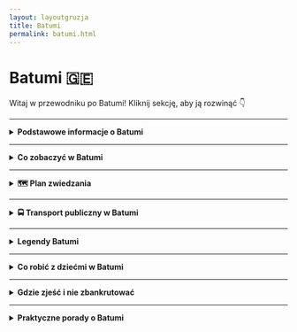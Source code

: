 ```yaml
---
layout: layoutgruzja
title: Batumi
permalink: batumi.html
---
```


# Batumi 🇬🇪 

Witaj w przewodniku po Batumi! Kliknij sekcję, aby ją rozwinąć 👇


---

<details>
  <summary><strong>Podstawowe informacje o Batumi</strong></summary>

  <p>Batumi to miasto, które wygląda jakby ktoś rzucił Simsy, futurystyczne wieżowce, plażę, palmy, radziecki pomnik, fontanny z muzyką, budy z chaczapuri i stado krów – wszystko do jednego gara – i powiedział: „No dobra, niech tak będzie”. To wakacyjna stolica Gruzji, gdzie możesz w tym samym dniu pić prosecco na dachu wieżowca i kupić ogórki kiszone od babci pod blokiem. Z jednej strony morze, z drugiej – góry, a pośrodku chaos, który zaskakująco dobrze działa.</p>

  <h4>Dlaczego warto?</h4>
  <ul>
    <li>Bo to jedyne miejsce, gdzie możesz zjeść chaczapuri adżarskie wielkości tratwy ratunkowej i popić je winem za 8 zł.</li>
    <li>Bo Batumi nocą wygląda jakby Las Vegas i Dubaj poszli razem na wino i wrócili przez przypadek do Gruzji.</li>
    <li>Bo morze, palmy, góry i taniec fontann w jednym miejscu to już prawie bingo podróżnicze.</li>
    <li>Bo nigdzie indziej nie zobaczysz budynku uniwersytetu z obrotowym kołem diabelskim w ścianie. (Serio.)</li>
  </ul>

  <h4>Jak się tu dostać?</h4>

  <h5>Dojazd z lotniska w Batumi do centrum</h5>
  <p>Wylądowałeś w Batumi i zastanawiasz się, jak dostać się do centrum? Spokojnie, to prostsze niż zamówienie khinkali bez kolendry. Oto kilka sprawdzonych opcji:</p>

  <h5>🚌 Autobus miejski – linia 10</h5>
  <p>Najtańsza i całkiem wygodna opcja. Autobus nr 10 kursuje z lotniska do centrum co około 10–15 minut. Przystanek znajduje się tuż przed terminalem. Przejazd trwa około 20 minut i kosztuje 0,30 GEL. Bilety można kupić u kierowcy – pamiętaj tylko, aby go skasować od razu po wejściu do pojazdu. <a href="https://batumiairport.com/en-EN/passenger-guide/to-from-the-airport/page/bus" target="_blank">Źródło</a></p>

  <h5>🚖 Taksówka</h5>
  <p>Jeśli wolisz komfort i brak tłoku, taksówki czekają tuż przy wyjściu z terminalu. Przejazd do centrum zajmuje około 10–15 minut i kosztuje 3–4 USD. Upewnij się, że ustalasz cenę z kierowcą przed rozpoczęciem kursu, ponieważ nie wszystkie taksówki mają taksometry. <a href="https://batumiairport.com/en-EN/to-from-the-airport/page/taxi" target="_blank">Źródło</a></p>

  <h5>📱 Aplikacje przewozowe – Bolt i Yandex Go</h5>
  <p>Preferujesz nowoczesne rozwiązania? Aplikacje takie jak Bolt czy Yandex Go działają w Batumi. Ceny są konkurencyjne, a zamówienie przejazdu to kwestia kilku kliknięć. Idealne, gdy nie masz ochoty na negocjacje z kierowcą.</p>

  <h5>🚗 Wynajem samochodu</h5>
  <p>Planujesz dalsze podróże po Gruzji? Rozważ wynajem samochodu bezpośrednio na lotnisku. Pamiętaj tylko, że gruzińskie drogi potrafią zaskoczyć, a lokalni kierowcy mają własne interpretacje przepisów drogowych.</p>

  <h5>Dojazd z lotniska w Kutaisi do Batumi</h5>
  <p>Lotnisko w Kutaisi to ulubiona brama do Gruzji dla łowców tanich lotów. Tylko że… Kutaisi to nie Batumi. Trzeba jeszcze jakoś się dostać nad morze. Na szczęście opcji nie brakuje!</p>

  <h5>🚐 Shuttle bus (czyli busik dla turystów)</h5>
  <p>Najprostsza opcja – bez kombinowania. Firma Georgian Bus jeździ zgodnie z rozkładem lotów i dowozi Cię z lotniska prosto do Batumi. Podchodzisz do stoiska w hali przylotów, płacisz (ok. 30–35 GEL), pakujesz się i już. Komfortowy, klimatyzowany, zero stresu. Można też zarezerwować wcześniej przez internet.</p>

  <h5>🚖 Taksówka (dla wygodnych lub bardzo zmęczonych)</h5>
  <p>Na parkingu czekają taksówkarze gotowi zabrać Cię do Batumi… za odpowiednią kwotę. Ceny są dość elastyczne (czytaj: zależą od Twojej miny), ale zwykle to 150–200 GEL. Możesz też skorzystać z aplikacji <strong>Bolt</strong>, jeśli chcesz uniknąć gruzińskiej szkoły negocjacji cen.</p>

  <h5>🚌 Marszrutka z centrum Kutaisi</h5>
  <p>Dla hardkorowców i backpackersów: z lotniska musisz najpierw dostać się do centrum Kutaisi (taksówka lub lokalny bus), a stamtąd łapiesz marszrutkę do Batumi. Tanio (20–25 GEL), ale czasochłonnie i z przesiadką. Styl lokalny, dużo emocji i zero przestrzeni na nogi.</p>

  <h5>🚄 Pociąg z Tbilisi</h5>
  <p>Ekspresowo i całkiem wygodnie. Polecane dla fanów krajobrazów i gruzińskich przekąsek jedzonych przez współpasażerów.</p>

  <h4>Podstawowe fakty (ale z przymrużeniem oka)</h4>
  <ul>
    <li><strong>Gdzie to leży?</strong> Na samym południowym zachodzie Gruzji, tuż przy Morzu Czarnym. Czyli jakby Gruzja miała plażę, to właśnie tu.</li>
    <li><strong>Czy to Gruzja?</strong> Tak, ale Adżaria ma własny parlament, więc czujesz się jak w Gruzji, ale trochę jakby nie do końca.</li>
    <li><strong>Jaka waluta?</strong> Lari. Albo jak mówią lokalsi: GEL. Brzmi jak żel, ale nie smaruj tym włosów.</li>
    <li><strong>Jaki język?</strong> Gruziński. Alfabet wygląda jakby ktoś się bawił spaghetti, ale z czasem można rozpoznać literki. Albo przynajmniej udawać.</li>
    <li><strong>Czas lokalny?</strong> Dwie godziny do przodu względem Polski. Idealnie, żeby wstawać później i nadal być na czasie.</li>
  </ul>

</details>

---

<details>
  <summary><strong>Co zobaczyć w Batumi</strong></summary>

  <h4>1. Ruchomy pomnik Ali i Nino</h4>
  <p>Dwie stalowe postacie, które powoli zbliżają się do siebie, przenikają i… mijają. Romantyczne, symboliczne i trochę jak randki na Tinderze – niby blisko, ale i tak się nie udaje. Wieczorem podświetlane, więc możesz poczuć się jak na planie futurystycznej opery mydlanej.</p>

  <h4>2. Wieża alfabetu</h4>
  <p>Wysoka konstrukcja, która wygląda jakby DNA miało swoją imprezową wersję. Z bliska pokryta gruzińskimi literkami, więc możesz sobie zrobić selfie z czymś, czego i tak nie przeczytasz. Widok z góry? Sztos. Wejście – windą, nie na piechotę (chyba że lubisz wyzwania).</p>

  <h4>3. Bulwar nadmorski</h4>
  <p>Kilometry palm, knajpek, rowerów, ludzi na rolkach i nagłych zespołów grających największe hity lat 90. Idealne miejsce na spacer, lody albo testowanie lokalnych piw bez etykiety. W nocy wszystko świeci jak choinka na sterydach.</p>

  <h4>4. Batumi Piazza</h4>
  <p>Nagle z gruzińskiego chaosu wchodzisz do... Włoch? Trochę tak. Plac w stylu europejskim z muzyką na żywo, kawiarenkami i mozaiką na środku. Dobre miejsce na kawę, pizzę albo zastanowienie się, czy jesteś jeszcze w Gruzji.</p>

  <h4>5. Ogród botaniczny</h4>
  <p>Raj dla fanów zieleni, liści i krzaków z nazwami nie do wymówienia. Położony na wzgórzu z widokiem na morze – idealny do zdjęć w stylu „ja i przyroda, chociaż na co dzień blokowisko”. Weź wygodne buty – teren jest złośliwie pofałdowany.</p>

  <h4>6. Kolejka linowa Argo</h4>
  <p>Kto nie lubi patrzeć z góry, ten nie jechał jeszcze tą kolejką. Widok na całe Batumi, morze, góry i dachy budynków, które nie wiadomo, czy są w budowie, czy już się sypią. Na górze kawiarnia, więc możesz wypić lemoniadę patrząc, jak inni męczą się na dole.</p>

  <h4>7. Meczet Orta Dżame</h4>
  <p>Maleńki meczet ukryty wśród domów, gdzie gruzińscy muzułmanie spotykają się od XIX wieku. Klimatyczne, ciche, spokojne. Zero tłumów i selfie-sticków – idealnie, żeby złapać oddech.</p>

  <details>
    <summary><strong>Sekretne miejsca Batumi</strong></summary>

 <h4>Uliczka rzeźb (ul. Zviad Gamsakhurdia)</h4>
    <p>Mała, niepozorna uliczka w centrum, a na niej… rzeźby wszędzie. W oknach, na ścianach, nawet w bramach. Idealne miejsce na urban spotting. <br>
    <strong>Współrzędne:</strong> 41.6514, 41.6378 </p>

  <h4>Stare molo i opuszczony wagon</h4>
    <p>Za portem znajdziesz stare, zapomniane molo i porzucony wagon. Klimat postapo z widokiem na morze. <br>
    <strong>Współrzędne:</strong> 41.6396, 41.6290 </p>

  <h4>Mini ogród botaniczny (przy parku Nuri Geli)</h4>
    <p>Nieoficjalna zielona enklawa z palmami i spokojem. Niepozorne, a urocze. <br>
    <strong>Współrzędne:</strong> 41.6502, 41.6383 </p>

   <h4>Pasaż z mozaiką przy placu Europy</h4>
    <p>Ukryte podwórko pełne kolorów, sztuki i prania. Szukaj otwartej bramy! <br>
    <strong>Współrzędne:</strong> 41.6523, 41.6401 </p>

   <h4>Opuszczona kolejka linowa</h4>
    <p>Na zboczu wzgórza za miastem widać resztki dawnej kolejki. Dla fanów urbexu i ładnych kadrów. <br>
    <strong>Współrzędne:</strong> 41.6360, 41.6435 </p>

  <p>Batumi to nie tylko błysk świateł i deptak nad morzem. Jeśli dasz mu czas i zboczysz z mapy, pokaże Ci miejsca, o których przewodniki milczą – ale które zostają w głowie na długo.</p>
 
  </details>

</details>

---

<details>
  <summary><strong>🗺️ Plan zwiedzania</strong></summary>

<details>
  <summary><strong>🗓 Dzień 1 – Pierwsze koty za płoty (i pierwszy chaczapuri na talerzu)</strong></summary>

  <h3>🔹 Start: Plac Centralny i Fontanna Kolchidy</h3>
  <p>
    Zacznijmy tam, gdzie wszyscy zaczynają... nawet jeśli nie mają pojęcia, dokąd iść dalej. Fontanna Kolchidy to taki kutaiski odpowiednik Times Square, tylko zamiast neonów mamy złote (no, prawie) konie, barana i inne cuda, które wyglądają jakby zleciały z nieba – a może z mitologii. Zrób sobie selfie, udawaj, że znasz się na sztuce, i kieruj się dalej.
  </p>

  <h3>🔹 Biały Most (który jest biały, ale nie do końca)</h3>
  <p>
    Most jak most – można przejść, można się zatrzymać i popatrzeć na rzekę Rioni, która płynie tu od tysięcy lat i nadal się nie znudziła. Uwaga: nie patrz w dół, jeśli masz lęk wysokości, i nie patrz za długo w górę, bo zignorujesz piękne murale obok. Po prawej – kawiarnie, po lewej – nic nie ma. A w środku – Ty, zachwycony swoim życiem.
  </p>

  <h3>🔹 Katedra Bagrati – czyli świętość z widokiem</h3>
  <p>
    Pora na trochę podniosłej atmosfery. Katedra Bagrati stoi sobie dumnie na wzgórzu, jakby chciała powiedzieć: „Patrzcie, jeszcze tu jestem!”. Widok z góry? Sztos. Historia? Tysiącletnia. Remont? Wieczny. Ale mimo wszystko warto – nie tylko dla selfie, ale też dla chwili refleksji, czy może jednak chcesz zostać mnichem z widokiem.
  </p>

  <h3>🔹 Obiadek czas start – Restauracja <em>Palaty</em> albo <em>Baraka</em></h3>
  <p>
    Chinkali, chaczapuri, lobiani – i to wszystko z widokiem na ulicę, którą co chwilę przejeżdża marszrutka trąbiąca jakby ogłaszała koniec świata. Ale to nie szkodzi. Jedzenie? Boskie. Obsługa? Miła, ale nie nachalna. A ceny? Zaskakująco ludzkie. Po takim posiłku będziesz gotów na dalsze eksploracje lub krótką drzemkę (która czasem zmienia się w długą).
  </p>

  <h3>🔹 Murale i sekretne przejścia przy ul. Tsereteli</h3>
  <p>
    Tu wchodzimy w klimaty street-artowo-detektywistyczne. Murale Kutaisi to nie tylko babcia z wielkim spojrzeniem i mural z samowarem – to całe mini-muzeum na świeżym powietrzu. Zajrzyj w bramy, podejdź do starych kamienic, powąchaj trochę historii (i kotów), i zobacz, co kryje się za niepozornymi drzwiami. Hint: czasem to kawiarnia, czasem warsztat, czasem... pustka.
  </p>

  <h3>🔹 Wieczór: Kawa w jednej z ukrytych kawiarni</h3>
  <p>
    Dzień kończymy w stylu bohemy – kawa, deser i koniecznie stolik z widokiem na nic konkretnego. Może to być <strong>Museum Cafe</strong> albo jakaś bezimienna kawiarnia, o której wiedzą tylko miejscowi i babcia, która tam codziennie szydełkuje. Zamów kawę, udawaj, że piszesz powieść i zakończ dzień z przekonaniem, że Kutaisi to całkiem niezłe miejsce do życia. Choćby przez trzy dni.
  </p>
</details>

  <details>
  <summary><strong>🗓 Dzień 2 – W góry, do jaskiń i lekko poza zasięg Wi-Fi</strong></summary>

  <h3>🔹 Start: Kanion Okatse – czyli natura robi pokaz</h3>
  <p>
    Zaczynamy z grubej rury. Kanion Okatse to taka naturalna wersja parku linowego, tylko zamiast linek masz mosty i ścieżki zawieszone nad przepaścią. Trochę adrenaliny, trochę potu, sporo „ooo” i „ło matko”. Uwaga: selfie z barierki tylko dla ludzi z dobrą równowagą i silnym Wi-Fi (bo zasięg tu to temat rzeka). Buty? Wygodne. Nastrój? Podziw plus zadyszka.
  </p>

  <h3>🔹 Prometeusz? Zobaczymy, co tam ukrywał – Jaskinie Prometeusza</h3>
  <p>
    Po kanionie czas na wnętrze ziemi. Jaskinie Prometeusza to nie tylko woda, stalaktyty i przewodnik, który mówi szybciej niż Google Translate – to też łódka! Tak, na końcu pływa się łódką w podziemnym klimacie jak z filmów przygodowych klasy B. Kolorowe światła? Są. Akustyka? Idealna do rozważań egzystencjalnych. Kask? Na szczęście nie trzeba.
  </p>

  <h3>🔹 Przerwa na lunch – Rustaveli Restaurant albo piknik z widokiem</h3>
  <p>
    Teraz czas coś zjeść. Jeśli wracasz do miasta – Rustaveli Restaurant. Jeśli zostałeś gdzieś w okolicach – polecamy lokalny market, trochę sera, chleb i pomidory większe niż Twoja dłoń. Zjeść to można gdziekolwiek, bo w Gruzji wszystko smakuje lepiej z widokiem i lekkim kurzem na spodniach.
  </p>

  <h3>🔹 Wieczór: Powrót do Kutaisi i relaks (czyt. wino i chinkali)</h3>
  <p>
    Dzień kończymy tradycyjnie: kieliszek wina, może dwa. Na stole coś lokalnego, rozmowy z przypadkowym Niemcem, który rzucił pracę w korporacji i teraz zbiera zioła w Swanetii. Kutaisi wie, jak zamykać dzień – bez pośpiechu, z humorem i lekko niechlujnym toastem: <em>gaumarjos!</em>
  </p>
</details>

  <details>
  <summary><strong>🗓 Dzień 3 – Ucieczka z miasta: tajemnicze monastyry i droga bez końca</strong></summary>

  <h3>🔹 Start: Śniadanie w Kutaisi – czyli „jeszcze jedną chaczapuri, proszę”</h3>
  <p>
    Zaczynamy dzień na miękko. Śniadanie gdzieś przy ulicy Rustaveli – kawa, ciasto z orzechami i świadomość, że znów zjadasz 1500 kalorii jeszcze przed 10:00. Ale nie szkodzi – dziś spalisz je wśród mnichów, lasów i kamieni, które mają więcej historii niż niejeden doktorat.
  </p>

  <h3>🔹 Monastyr Motsameta – mistycznie, zielono i prawie jak w „Władcy Pierścieni”</h3>
  <p>
    Rzut kamieniem od Kutaisi (ok. 15 minut taksówką lub marszrutką, jeśli lubisz adrenalinkę), a nagle jesteś w zupełnie innym świecie. Czerwony dach, klif, rzeka pod spodem i cisza taka, że słychać własne myśli (albo bzyczenie komara). Podobno jeśli przeczołgasz się pod ołtarzem, spełni się Twoje życzenie. Nie mówimy, że sprawdzaliśmy... ale tak, sprawdzaliśmy.
  </p>

  <h3>🔹 Monastyr Gelati – średniowieczna szkoła z marmurowym klimatem</h3>
  <p>
    Kolejny punkt programu to Gelati – wpisany na listę UNESCO, czyli tłumacząc na nasze: „to ważne, nawet jeśli nie wygląda jak Disneyland”. Założony przez króla Dawida Budowniczego (tak, serio tak się nazywał), to miejsce było kiedyś centrum wiedzy i nauki. Teraz to doskonała okazja, żeby pospacerować między murami i zadać sobie pytanie: czemu nie zostałem mnichem?
  </p>

  <h3>🔹 Przerwa obiadowa na łonie natury – czyli piknik jak z reklamy, ale bez agencji</h3>
  <p>
    W drodze powrotnej zatrzymaj się gdzieś przy drodze. Dosłownie. Lokalne sklepy oferują wszystko – chleb lawasz, ser, pomidory i słodkości, które przypominają plastelinę, ale smakują jak niebo. Zrób sobie piknik z widokiem na dolinę i pogadaj z jakimś pasterzem. On powie coś po gruzińsku, Ty się uśmiechniesz – i to wystarczy.
  </p>

  <h3>🔹 Tajemniczy most kolejowy – nostalgia, rdza i urok w pakiecie</h3>
  <p>
    W drodze powrotnej do miasta odwiedź opuszczony most kolejowy, gdzie kiedyś pociągi śmigały z takim rozmachem, że aż śruby drżały. Dziś – tylko Ty, trochę grafitti i aura tajemniczości. Idealne miejsce na zdjęcia, przemyślenia i pytanie „czemu ten most wciąż tu stoi?”. Odpowiedź: bo Gruzja to stan ducha, nie logiki.
  </p>

  <h3>🔹 Kolacja z powrotem w Kutaisi – powrót do cywilizacji (czyli chinkali)</h3>
  <p>
    Wieczorem wracamy na znane rejony – ulica Tsereteli, trochę świateł, trochę chaosu, trochę muzyki z głośnika, który ma więcej basu niż jakości. Siadasz w jednej z ukrytych knajpek, zamawiasz coś, co nie do końca rozumiesz – i to właśnie jest sedno podróżowania. A jak kelner przyniesie litrową butelkę domowego wina „gratis” – nie pytaj, po prostu pij.
  </p>

  <p><strong>Tip z serca:</strong> Nie bój się skręcać w boczne ścieżki. Czasem najlepsze miejsca nie mają tabliczek. Ani zasięgu. Ani toalety. Ale mają duszę.</p>
</details>

<details>
  <summary><strong>🗓 Dzień 4 – Dinozaury, szkło i górskie westchnienia</strong></summary>

  <h3>🦕 Park Sataplia</h3>
  <p>
    Gdzie indziej możesz postawić stopę tam, gdzie miliony lat temu stąpał dinozaur? Park Sataplia to miks jaskiniowej tajemnicy, prehistorycznych śladów i przeszklonego tarasu widokowego, na którym nogi drżą nie tylko z wrażenia. W cenie biletu: ślady dino, jaskinia z dyskotekowym oświetleniem i panorama, która odbiera mowę nawet najbardziej wygadanemu turyście.
  </p>

  <h3>🥾 Spacer po rezerwacie Sataplia</h3>
  <p>
    Po zejściu z tarasu warto się nie spieszyć. Rezerwat otaczający park to gęsty las z pachnącymi drzewami, śpiewem ptaków i trasami spacerowymi, które są tak spokojne, że aż podejrzane. Co jakiś czas trafiasz na tabliczkę informacyjną, z której dowiadujesz się, że ten mech jest starszy niż Twoja babcia.
  </p>

  <h3>🍽️ Lunch w lokalnej restauracji w pobliżu Sataplii</h3>
  <p>
    Gdzieś po drodze – czasem przy głównej, czasem za płotem – znajdziesz knajpkę, gdzie serwują chaczapuri większe niż Twoja głowa i lemoniadę tak naturalną, że sokowirówka powinna dostać za nią Oscara. Miejsce zależy od tego, gdzie zboczysz – ale zasada prosta: im bardziej niepozorne, tym smaczniejsze.
  </p>

  <h3>🏛️ Niko Berdzenishvili Kutaisi State Historical Museum</h3>
  <p>
    Wracając do miasta, zajrzyj do muzeum, w którym zgromadzono więcej artefaktów niż w piwnicy Twojej babci. Starożytne monety, ceramika, ubrania, a nawet ikony, które pamiętają jeszcze czasy, gdy selfie robiło się dłutem na kamieniu. Idealne miejsce, żeby odpocząć w klimatyzacji i udawać, że znasz się na historii.
  </p>

  <h3>🍦 Chwila relaksu w parku przy fontannie Kolchidy</h3>
  <p>
    Po takiej dawce wiedzy – należna nagroda. Weź lody (albo lokalne ciastko z nazwą, której nie umiesz wymówić) i usiądź przy fontannie Kolchidy. Złote posągi błyszczą jak biżuteria w tureckim serialu, a dzieci ganiają się między ławkami, jakby grawitacja była tylko sugestią. To miejsce ma klimat małego kurortu – tylko bez tłumów.
  </p>

  <p><strong>Tip z serca:</strong> Weź wygodne buty, zapas wody i trochę gotówki – w okolicach Sataplii kartą zapłacisz co najwyżej za dobre intencje.</p>
</details>


 <details>
  <summary><strong>🗓 Dzień 5 – Plusk, chlup, och i ach: wodna strona Kutaisi</strong></summary>

  <h3>🔹 Start: kawa z widokiem na Rioni</h3>
  <p>
    Zaczynamy leniwie – kawa z widokiem na rzekę Rioni. To ta, która dzieli Kutaisi na dwie części i próbuje udawać Sekwanę, tylko z mniejszą ilością mostów i większą ilością prania suszącego się na balkonie. Idealne tło do porannego „nicnierobienia”.
  </p>

  <h3>🔹 Wypad nad jezioro Lajlashi – czyli gruzińskie Malediwy (z mniejszą ilością kokosów)</h3>
  <p>
    Lajlashi to perła ukryta w górach Raczy, oddalona od Kutaisi o jakieś 2–2,5 godziny jazdy autem (więc najlepiej wypożyczyć furę albo złapać kierowcę z chęcią przygody). Co w tym jeziorze takiego szczególnego? Turkusowa woda, mini-wyspy i klimat „rajskiego końca świata”, który wynagradza każdą minutę drogi. Miejscowi kąpią się tu, grillują i zapraszają do stołu ludzi, których znają od 3 minut. Czyli Ciebie.
  </p>

  <h3>🔹 Alternatywa bliżej: wodospady Kinchkha i okoliczne kąpieliska</h3>
  <p>
    Jeśli nie chcesz się bujać tak daleko, to kierunek: wodospad Kinchkha. Około godzina drogi, a widoki – jak z reklamy dezodorantu „dla mężczyzn aktywnych”. Woda spada z 70 metrów, otacza Cię las, śpiewają ptaki i komary próbują dołączyć do obiadu. Plus bonus – naturalne zbiorniki wodne, w których możesz się wykąpać (zimno? Pewnie. Ale jakże instagramowo).
  </p>

  <h3>🔹 Obiad po drodze – chinkali na świeżym powietrzu</h3>
  <p>
    Po takich atrakcjach czas na nagrodę. Znajdziesz lokalne knajpki przy drodze – takie z plastikowymi stołami i babcią w kuchni. To te najlepsze. Zamawiasz chinkali, grillowaną rybę (jeśli mają) i wodę… znaczy wino. I nie, nie pytaj, co to za ryba. Po prostu jedz.
  </p>

  <h3>🔹 Powrót przez zachód słońca – obowiązkowo!</h3>
  <p>
    Nieważne, czy wracasz z jeziora czy spod wodospadu – złap zachód słońca nad Rioni. Niebo robi się tu różowo-fioletowe jak waty cukrowe na festynie, a miasto na chwilę wygląda jak z bajki. Idealne na zakończenie dnia, zanim znów wpadniesz w objęcia gruzińskiej kuchni i nieplanowanej supry.
  </p>

  <p><strong>Tip z serca:</strong> Weź klapki, ręcznik i luz. Dzień nad wodą nie wymaga perfekcji – tylko odrobiny słońca i odwagi do kąpieli w czymś, co przypomina topniejący lodowiec.</p>
</details>



</details>

---

  <details>
  <summary><strong>🚍 Transport publiczny w Batumi</strong></summary>

  <p>Transport w Batumi to taki trochę chaos z uśmiechem – niby wszystko działa, ale jak już zadziała, to człowiek czuje się jak lokalny ninja. Oto jak poruszać się po mieście bez potrzeby wynajmu helikoptera:</p>

  <h4>Autobusy miejskie</h4>
  <p>Działają zaskakująco dobrze! Są klimatyzowane, jeżdżą regularnie i kosztują grosze (0,50 GEL za przejazd). Ale uwaga – nie płacisz kierowcy! Potrzebujesz karty Batumi Card albo aplikacji <strong>Batumi Transport</strong>. Karta dostępna na dworcu autobusowym i w punktach informacji.</p>
  <p>Rozkład? Na przystanku niby jest, ale lepiej sprawdzić online – np. na Google Maps działa całkiem nieźle.</p>

  <h4>Marszrutki</h4>
  <p>Żółte mikrobusy, które zatrzymują się „jak poprosisz”. Bez klimatyzacji, bez luksusu, ale za to z charakterem. Cena podobna do autobusu. Najlepiej machać ręką, wsiadać i płacić kierowcy gotówką. W środku tłok, ale i prawdziwy duch podróży!</p>

  <h4>Taksówki i aplikacje</h4>
  <p>Oficjalnych taksówek jak na lekarstwo, ale działa <strong>Yandex Go</strong> (czyli gruziński Uber). Ceny niskie, przejrzyste, a nie trzeba się targować. Na lotnisko – warto, bo wygodniej niż z walizką do marszrutki.</p>

  <h4>Rowery i hulajnogi</h4>
  <p>Batumi ma ścieżki rowerowe wzdłuż morza i system wynajmu rowerów miejskich. Hulajnogi elektryczne (np. Scroll) są prawie na każdym rogu – aplikacja, kilka kliknięć i jazda. Uwaga: nie jeździj po deptaku pełnym dzieci z watą cukrową – możesz dostać spojrzenie babci w trybie „co ty robisz, dziecko”.</p>

  <h4>Pieszo?</h4>
  <p>Tak! Centrum Batumi i bulwar to idealne miejsce na spacery. Wszystko blisko, płasko i z palmami. Buty wygodne, bo chodniki mają swoje humory.</p>

</details>

---

<details>
  <summary><strong>Legendy Batumi</strong></summary>

  <p>Batumi to nie tylko palmy, neonowe fontanny i chaczapuri z serem. To także miejsce pełne opowieści – czasem romantycznych, czasem mrocznych, a czasem tak dziwnych, że musiały wydarzyć się naprawdę. Oto kilka legend, które usłyszysz, jeśli dobrze się wsłuchasz w szum Morza Czarnego:</p>

  <h4>Ali i Nino – wieczna miłość w ruchu</h4>
  <p>W sercu bulwaru stoi niezwykła rzeźba – dwie stalowe postacie, które powoli zbliżają się do siebie, przenikają i oddalają. To Ali i Nino – muzułmański chłopak i chrześcijańska dziewczyna, których miłość pokonała wszystko… oprócz losu. Inspirowane powieścią, ich ruch to symbol tragicznego uczucia i tęsknoty. A turystom świetnie wychodzą zdjęcia z ich „pocałunku”.</p>

  <h4>Studnia życzeń przy Parku 6 Maja</h4>
  <p>Mówi się, że jeśli wrzucisz monetę do jednej z fontann przy parku i pomyślisz życzenie związane z miłością – spełni się… ale tylko wtedy, gdy kupisz chaczapuri dla kogoś z lokalnych. Czy to działa? Ktoś wrzucił grosik i wrócił do Batumi z pierścionkiem zaręczynowym. Przypadek?</p>

  <h4>Latarnia morska i duch kapitana</h4>
  <p>Latarnia w Batumi ma swoją historię. Mieszkańcy mówią o duchu starego kapitana, który pojawia się w mglistą noc i pomaga zagubionym statkom wrócić do portu. A jeśli ktoś znajdzie na plaży stary kompas – to ponoć znak, że kapitan był niedaleko.</p>

  <h4>Kot z dzielnicy Piazza</h4>
  <p>W tej artystycznej dzielnicy mieszka kot. Albo raczej: kot rządzi dzielnicą. Mówią, że jeśli dasz mu coś do jedzenia i usiądziesz przy fontannie, usłyszysz od przechodnia dobrą historię, a dzień będzie udany. Nie wiadomo, ile w tym prawdy, ale kot wygląda na bardzo zadowolonego z życia.</p>

  <p>Batumi nie pokazuje swoich sekretów od razu. Trzeba trochę się powłóczyć, zapytać kogoś starszego, zajrzeć za róg i zatrzymać się przy rzeźbie, która "niby tylko tam stoi". Wtedy miasto zaczyna szeptać historie...</p>

</details>


---

<details>
  <summary><strong>Co robić z dziećmi w Batumi</strong></summary>

  <p>Batumi to nie tylko wino i chaczapuri – to też całkiem fajne miejsce na rodzinny wypad. Dzieciaki znajdą tu atrakcje, które ich zajmą, a Ty może nawet wypijesz kawę, zanim wystygnie. Oto nasze sprawdzone (i dziecioprzyjazne!) propozycje:</p>

  <h4>1. Delfinarium</h4>
  <p>Legenda Batumi! Pokazy delfinów, które robią fikołki i machają płetwą do publiczności. Dzieci piszczą z radości, dorośli trochę też. Warto przyjść wcześniej – miejsca z przodu = większa szansa na zachlapanie!</p>

  <h4>2. Park 6 Maja (i jezioro Nuri)</h4>
  <p>To taki batumijski Central Park: plac zabaw, łódki na jeziorze, kaczki, minizoo, a czasem też dmuchańce. Można tu spędzić pół dnia i nawet nikt nie marudzi (no, może tylko jak zabraknie lodów).</p>

  <h4>3. Kolejka linowa Argo</h4>
  <p>Widok z góry jak z pocztówki – dzieci mają frajdę z jazdy, dorośli z widoków. Na górze taras widokowy, sklepik z pamiątkami i kawa z panoramą. Uwaga: jeśli ktoś ma lęk wysokości, może się mocno przytulić do szyby.</p>

  <h4>4. Plaża i fontanny</h4>
  <p>Kamienista plaża, ale dzieciaki i tak będą szczęśliwe. Można zbierać kamienie, chlapać się w morzu albo gonić mewy. A wieczorem fontanny multimedialne – grają, świecą, pryskają wodą w losowe osoby. Dzieci wniebowzięte.</p>

  <h4>5. Batumi Boulevard</h4>
  <p>Długi deptak z miejscami na rolki, rowerki, elektryczne auta i watę cukrową. Są też rzeźby, palmy i place zabaw – czyli coś dla każdego poziomu energii.</p>

  <h4>6. Aquapark Batumi</h4>
  <p>Jeśli dzień jest gorący, a dzieci zaczynają się topić w nudzie – hop do aquaparku. Zjeżdżalnie, baseny, brodziki, a po wszystkim – drzemka gwarantowana (u dzieci i u rodziców).</p>

  <h4>7. Wesołe miasteczko Batumi</h4>
  <p>Jeśli Wasze dzieci lubią atrakcje na kółkach, w Batumi czeka na nich wesołe miasteczko z karuzelami, diabelskim młynem i wszystkim, czego potrzebują, by poczuć się jak bohaterowie bajki. Dorośli mogą się poczuć jak dzieci na rollercoasterze (lub w kolejce po watę cukrową). Będzie głośno, kolorowo i zabawnie. Dla rodziców: obowiązkowo fotki z dzieciakami na tle gigantycznej karuzeli. Przypomnienie: nie zapomnijcie wziąć jakiejś drobnej gotówki na bilety – płatność kartą jest tu nieco bardziej problematyczna.</p>

  <p><em>Bonus:</em> W wielu knajpach są specjalne krzesełka, ale dziecięce menu – raczej nie. Na szczęście khinkali i chaczapuri działają jak gruziński Happy Meal.</p>

</details>


---

<details>
  <summary><strong>Gdzie zjeść i nie zbankrutować</strong></summary>

  <p>W Batumi możesz zjeść za grosze albo za pół pensji – zależy, czy skręcisz w uliczkę z lokalami dla lokalsów, czy dasz się skusić restauracji z neonem „authentic Georgian food” i menu po angielsku z błędami. Ale spokojnie, oto ściąga, co i gdzie zjeść, żeby brzuch był szczęśliwy, a portfel nie płakał.</p>

  <h4>1. Chaczapuri adżarskie – czyli łódka pełna szczęścia</h4>
  <p>To batumijski klasyk: łódka z ciasta wypełniona roztopionym serem, masłem i jajkiem. Zjesz to wszędzie, ale najlepsze znajdziesz w miejscach, gdzie nie ma obrazków w menu i kelner nie zna słowa „Instagram”. Polecamy: <strong>Retro</strong> – tanio, tłusto, pysznie. I zawsze kolejka – to dobry znak.</p>

  <h4>2. Kuchnia domowa u babci (niby nie u Twojej, ale prawie)</h4>
  <p>Poszukaj lokali typu <em>Lagidze, Ukrainochka, Adjarian House</em>, gdzie wystrój zatrzymał się w 2003 roku, ale jedzenie – w najlepszym możliwym sensie. Khinkali (czyli gruzińskie pierogi XXL) tanie jak barszcz, tylko pamiętaj: gryziemy, nie zjadamy ogonków!</p>

  <h4>3. Straganowe rarytasy</h4>
  <p>Na ulicy złapiesz: kukurydzę z pary, placki z serem, lobiani (czyli fasolowe ciasto), a jak masz szczęście – arbuza większego niż Twoja walizka. Uwaga na chaczapuri z ulicy: czasem więcej ciasta niż sera, ale i tak smakuje jak przygoda.</p>

  <h4>4. Tanie jedzenie przy rynku</h4>
  <p>W okolicach <strong>Bazaru Batumi</strong> znajdziesz knajpki, gdzie domowy obiad kosztuje mniej niż cappuccino na lotnisku. Czasem trzeba pokazać palcem, co chcesz – menu bywa symboliczne, a angielski ogranicza się do „OK?”.</p>

  <h4>5. Bonus: gruzińskie wino i lemoniady</h4>
  <p>Do jedzenia koniecznie: <strong>wino domowej roboty</strong> (nawet jeśli smakuje jak kiszony kompot – to część doświadczenia) i kultowe lemoniady – estragon, gruszka, czy cola made in Georgia. Kolory niepokojące, smaki zaskakująco dobre.</p>

  <p><em>Uwaga:</em> jeśli w karcie widzisz „service charge 18%”, a kelner ma fartuch z logiem jak z Dubaju – uciekaj. To nie Batumi, to pułapka.</p>

<h4>6. Restauracje z wyższej półki (ale bez snobizmu)</h4>

<ul>
  <li><strong>Chacha Time</strong> – elegancko, nowocześnie, ale z gruzińską duszą. W menu klasyki w nowej wersji, a do tego selekcja chachy (czyli lokalnej wódki, która robi bum). Miejsce idealne na randkę lub „jestem dorosły i jem rzeczy z pianą z buraka”.</li>

  <li><strong>360 Sky Bar</strong> (na dachu hotelu Radisson) – koktajl, zachód słońca, widok na całe Batumi i przystań. Ceny zbliżone do tych, co na lotnisku, ale przynajmniej widok nie kończy się na gate B12.</li>

  <li><strong>Heart of Batumi</strong> – bardzo chwalona restauracja w starym centrum. Mała, przytulna, z obsługą, która naprawdę wie, co robi. Jedzenie? Gruzińskie, świeże i bez udziwnień. Dobrze zarezerwować wcześniej – bo wszyscy to znają i lubią.</li>

  <li><strong>Old Boulevard</strong> – jeśli masz ochotę na obiad w stylu „powrót do czasów elegancji, gdy jeszcze ludzie ubierali się do kolacji”. Jedzenie lokalne i europejskie, a do tego muzyka na żywo (czasem lepiej, czasem bardziej jak karaoke).</li>

  <li><strong>Adjara Wine House</strong> – trochę poza centrum, ale jak kochasz wino i chcesz zjeść coś super lokalnego – to miejsce dla Ciebie. Można też zwiedzić piwnicę i dowiedzieć się, ile litrów wina można zmieścić w glinianym dzbanie. Spoiler: dużo.</li>
</ul>

</details>

---

<details>
  <summary><strong>Praktyczne porady o Batumi</strong></summary>

  <h4>Gotówką czy kartą?</h4>
  <p>Kartą zapłacisz w większości restauracji, hoteli i sklepów, ale jeśli zejdziesz z głównego szlaku – gotówka rządzi. Marszrutki? Gotówka. Chaczapuri od babci spod bloku? Gotówka. Prywatne WC w porcie? Zgadnij. Bankomaty są wszędzie, ale często pobierają prowizję, więc najlepiej wypłacać większe kwoty naraz. I nie zdziw się, jeśli terminal działa tylko wtedy, gdy „brat włączy internet”.</p>

  <h4>Co warto kupić?</h4>
  <ul>
    <li><strong>Wino</strong> – bo Gruzja to ojczyzna wina, a te domowe kupowane w plastikowych butelkach są najlepsze (i najmocniejsze).</li>
    <li><strong>Chacza</strong> – czyli lokalna wódka z winogron. Działa szybciej niż zmiana strefy czasowej.</li>
    <li><strong>Churchkhela</strong> – wygląda jak świeca, smakuje jak orzechy w kisielu. Gruzińska słodycz, która wygląda dziwnie, ale wciąga.</li>
    <li><strong>Przyprawy i herbata</strong> – tanie, aromatyczne i idealne na prezent typu „coś egzotycznego z wakacji, ale nie magnes”.</li>
    <li><strong>Mydła i kremy z olejkiem różanym</strong> – lokalne kosmetyki pachnące jak ogród twojej cioci z lat 90., ale działają cuda.</li>
  </ul>

  <h4>Czego unikać?</h4>
  <ul>
    <li><strong>Taksówek bez licencji</strong> – jeśli kierowca nie ma taksometru i twierdzi, że „nie problem, my friend” – to będzie problem.</li>
    <li><strong>Jedzenia zbyt surowego sumienia</strong> – czyli wszystkiego, co leży od 3 dni w słońcu i jeszcze oddycha. Nie testuj lokalnego układu pokarmowego.</li>
    <li><strong>Pogaduszek o polityce</strong> – lepiej zapytać o ulubione chaczapuri niż o sąsiednie kraje. Mniej kontrowersji, więcej sera.</li>
    <li><strong>Fontann wieczorem bez peleryny</strong> – są piękne, są kolorowe… i mają zasięg większy niż przewidujesz. Ubranie może nie przetrwać.</li>
  </ul>

  <h4>Internet i telefon</h4>
  <p>Jeśli nie chcesz zbankrutować przez roaming, kup lokalną kartę SIM. Popularni operatorzy to Magti, Beeline i Silknet – działają dobrze, nawet w górach. Internet mobilny szybki i tani – za 10–15 GEL masz pakiet na cały tydzień scrollowania i wrzucania stories z chinkali.</p>
  <p>W wielu knajpach i hotelach jest Wi-Fi, ale czasem działa tylko w jednym kącie lokalu albo gdy kelner klepnie modem.</p>

  <h4>Lokalne zwyczaje</h4>
  <ul>
    <li><strong>Toastów się nie odmawia</strong> – jeśli ktoś wznosi toast, Ty też pijesz. Niezależnie, czy to za pokój na świecie, babcię, czy pogodę.</li>
    <li><strong>Gościnność to świętość</strong> – Gruzini są niesamowicie otwarci. Możesz dostać wino, chleb i miejsce przy stole, zanim zdążysz powiedzieć „dzień dobry”.</li>
    <li><strong>Nie ziewaj przy stole</strong> – serio, może być uznane za brak szacunku. Lepiej zjedz jeszcze jedno khinkali i udawaj pełen energii.</li>
    <li><strong>Nie dziw się krówkom na ulicy</strong> – są, były i będą. Mają pierwszeństwo. Zawsze.</li>
  </ul>

</details>
